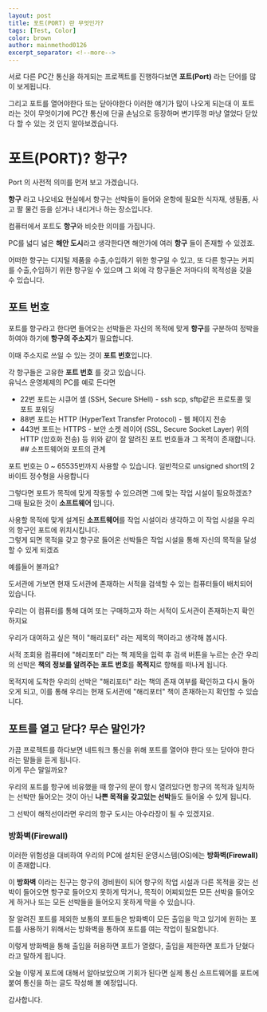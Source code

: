 ```yaml
---
layout: post
title: 포트(PORT) 란 무엇인가?
tags: [Test, Color]
color: brown
author: mainmethod0126
excerpt_separator: <!--more-->
---
```

서로 다른 PC간 통신을 하게되는 프로젝트를 진행하다보면 **포트(Port)** 라는 단어를 많이 보게됩니다.

그리고 포트를 열어야한다 또는 닫아야한다 이러한 얘기가 많이 나오게 되는대 이 포트라는 것이 무엇이기에 PC간 통신에 단골 손님으로 등장하며 변기뚜껑 마냥 열었다 닫았다 할 수 있는 것 인지 알아보겠습니다.

# 포트(PORT)? 항구?


Port 의 사전적 의미를 먼저 보고 가겠습니다.

  
**항구** 라고 나오네요 현실에서 항구는 선박들이 들어와 운항에 필요한 식자재, 생필품, 사고 팔 물건 등을 싣거나 내리거나 하는 장소입니다.

컴퓨터에서 포트도 **항구**와 비슷한 의미를 가집니다.

PC를 넓디 넓은 **해안 도시**라고 생각한다면 해안가에 여러 **항구** 들이 존재할 수 있겠죠.

  
어떠한 항구는 디지털 제품을 수출,수입하기 위한 항구일 수 있고, 또 다른 항구는 커피를 수출,수입하기 위한 항구일 수 있으며 그 외에 각 항구들은 저마다의 목적성을 갖을 수 있습니다.

## 포트 번호

포트를 항구라고 한다면 들어오는 선박들은 자신의 목적에 맞게 **항구**를 구분하여 정박을 하여야 하기에 **항구의 주소지**가 필요합니다.

이때 주소지로 쓰일 수 있는 것이 **포트 번호**입니다.

각 항구들은 고유한 **포트 번호** 를 갖고 있습니다.  
유닉스 운영체제의 PC를 예로 든다면

-   22번 포트는 시큐어 셸 (SSH, Secure SHell) - ssh scp, sftp같은 프로토콜 및 포트 포워딩
-   88번 포트는 HTTP (HyperText Transfer Protocol) - 웹 페이지 전송
-   443번 포트는 HTTPS - 보안 소켓 레이어 (SSL, Secure Socket Layer) 위의 HTTP (암호화 전송) 등 위와 같이 잘 알려진 포트 번호들과 그 목적이 존재합니다. ## 소프트웨어와 포트의 관계

포트 번호는 0 ~ 65535번까지 사용할 수 있습니다. 일반적으로 unsigned short의 2바이트 정수형을 사용합니다

그렇다면 포트가 목적에 맞게 작동할 수 있으려면 그에 맞는 작업 시설이 필요하겠죠? 그때 필요한 것이 **소프트웨어** 입니다.

사용할 목적에 맞게 설계된 **소프트웨어**를 작업 시설이라 생각하고 이 작업 시설을 우리의 항구인 포트에 위치시킵니다.  
그렇게 되면 목적을 갖고 항구로 들어온 선박들은 작업 시설을 통해 자신의 목적을 달성할 수 있게 되겠죠

예를들어 볼까요?

도서관에 가보면 현재 도서관에 존재하는 서적을 검색할 수 있는 컴퓨터들이 배치되어 있습니다.

우리는 이 컴퓨터를 통해 대여 또는 구매하고자 하는 서적이 도서관이 존재하는지 확인하지요

우리가 대여하고 싶은 책이 "해리포터" 라는 제목의 책이라고 생각해 봅시다.

서적 조회용 컴퓨터에 "해리포터" 라는 책 제목을 입력 후 검색 버튼을 누르는 순간 우리의 선박은 **책의 정보를 알려주는 포트 번호**를 **목적지**로 항해를 떠나게 됩니다.

목적지에 도착한 우리의 선박은 "해리포터" 라는 책의 존재 여부를 확인하고 다시 돌아오게 되고, 이를 통해 우리는 현재 도서관에 "해리포터" 책이 존재하는지 확인할 수 있습니다.
## 포트를 열고 닫다? 무슨 말인가?

가끔 프로젝트를 하다보면 네트워크 통신을 위해 포트를 열어야 한다 또는 닫아야 한다 라는 말들을 듣게 됩니다.  
이게 무슨 말일까요?

우리의 포트를 항구에 비유했을 때 항구의 문이 항시 열려있다면 항구의 목적과 일치하는 선박만 들어오는 것이 아닌 **나쁜 목적을 갖고있는 선박**들도 들어올 수 있게 됩니다.

그 선박이 해적선이라면 우리의 항구 도시는 아수라장이 될 수 있겠지요.

### 방화벽(Firewall)

이러한 위험성을 대비하여 우리의 PC에 설치된 운영시스템(OS)에는 **방화벽(Firewall)** 이 존재합니다.

이 **방화벽** 이라는 친구는 항구의 경비원이 되어 항구의 작업 시설과 다른 목적을 갖는 선박이 들어오면 항구로 들어오지 못하게 막거나, 목적이 어찌되었든 모든 선박을 들어오게 하거나 또는 모든 선박들을 들어오지 못하게 막을 수 있습니다.

잘 알려진 포트를 제외한 보통의 포트들은 방화벽이 모든 출입을 막고 있기에 원하는 포트를 사용하기 위해서는 방화벽을 통하여 포트를 여는 작업이 필요합니다.

이렇게 방화벽을 통해 출입을 허용하면 포트가 열렸다, 출입을 제한하면 포트가 닫혔다 라고 말하게 됩니다.

오늘 이렇게 포트에 대해서 알아보았으며 기회가 된다면 실제 통신 소프트웨어를 포트에 붙여 통신을 하는 글도 작성해 볼 예정입니다.

감사합니다.